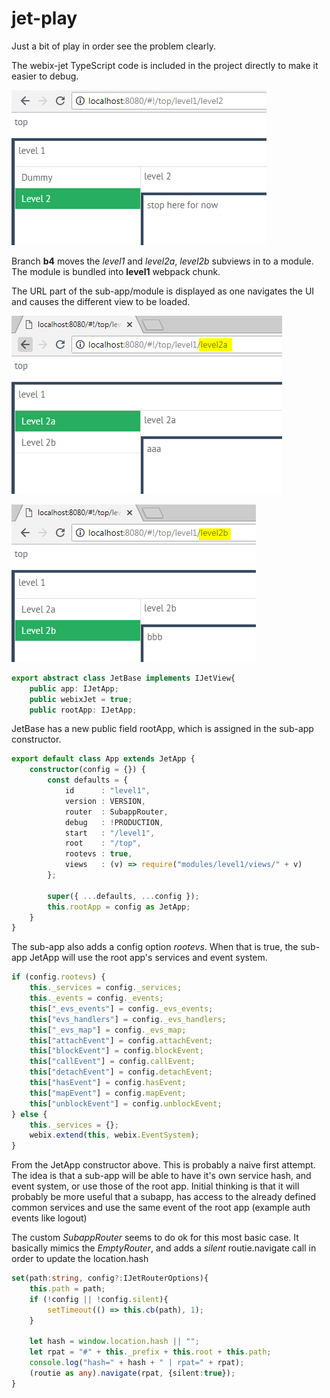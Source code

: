 jet-play
=====

Just a bit of play in order see the problem clearly.

The webix-jet TypeScript code is included in the project directly to make it easier to debug.


![](images/02.png)

Branch **b4** moves the *level1* and *level2a*, *level2b* subviews in to a module. The module is bundled into **level1** webpack chunk.

The URL part of the sub-app/module is displayed as one navigates the UI and causes the different view to be loaded.

![](images/04a.png)


![](images/04b.png)


```typescript
export abstract class JetBase implements IJetView{
	public app: IJetApp;
	public webixJet = true;
	public rootApp: IJetApp;
```

JetBase has a new public field rootApp, which is assigned in the sub-app constructor.

```typescript
export default class App extends JetApp {
	constructor(config = {}) {
		const defaults = {
			id 		: "level1",
			version : VERSION,
			router 	: SubappRouter,
			debug 	: !PRODUCTION,
			start 	: "/level1",
            root	: "/top",
			rootevs : true,
            views   : (v) => require("modules/level1/views/" + v)
        };

		super({ ...defaults, ...config });
		this.rootApp = config as JetApp;
	}
}
```

The sub-app also adds a config option *rootevs*. When that is true, the sub-app JetApp will use the root app's services and event system.

```typescript
if (config.rootevs) {
	this._services = config._services;
	this._events = config._events;
	this["_evs_events"] = config._evs_events;
	this["evs_handlers"] = config._evs_handlers;
	this["_evs_map"] = config._evs_map;
	this["attachEvent"] = config.attachEvent;
	this["blockEvent"] = config.blockEvent;
	this["callEvent"] = config.callEvent;
	this["detachEvent"] = config.detachEvent;
	this["hasEvent"] = config.hasEvent;
	this["mapEvent"] = config.mapEvent;
	this["unblockEvent"] = config.unblockEvent;
} else {
    this._services = {};
    webix.extend(this, webix.EventSystem);
}
```

From the JetApp constructor above. This is probably a naive first attempt. The idea is that a sub-app will be able to have it's own service hash, and event system, or use those of the root app. Initial thinking is that it will probably be more useful that a subapp, has access to the already defined common services and use the same event of the root app (example auth events like logout)

The custom *SubappRouter* seems to do ok for this most basic case. It basically mimics the *EmptyRouter*, and adds a *silent* routie.navigate call in order to update the location.hash

```typescript
set(path:string, config?:IJetRouterOptions){
	this.path = path;
	if (!config || !config.silent){
		setTimeout(() => this.cb(path), 1);
	}

    let hash = window.location.hash || "";
	let rpat = "#" + this._prefix + this.root + this.path;
    console.log("hash=" + hash + " | rpat=" + rpat);
    (routie as any).navigate(rpat, {silent:true});
}
```



